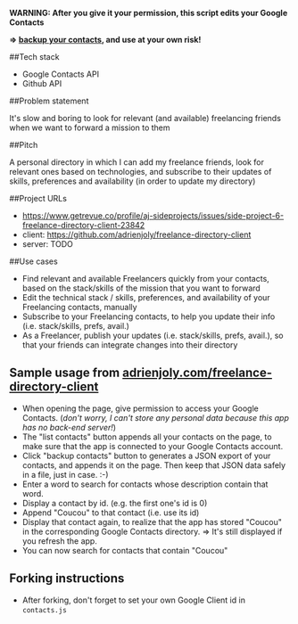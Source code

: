 **WARNING: After you give it your permission, this script edits your Google Contacts**

**=> [backup your contacts](https://www.google.com/contacts/u/0/?cplus=0#contacts), and use at your own risk!**

##Tech stack

- Google Contacts API
- Github API

##Problem statement

It's slow and boring to look for relevant (and available) freelancing friends when we want to forward a mission to them

##Pitch

A personal directory in which I can add my freelance friends, look for relevant ones based on technologies, and subscribe to their updates of skills, preferences and availability (in order to update my directory)

##Project URLs

- https://www.getrevue.co/profile/aj-sideprojects/issues/side-project-6-freelance-directory-client-23842
- client: https://github.com/adrienjoly/freelance-directory-client
- server: TODO

##Use cases

- Find relevant and available Freelancers quickly from your contacts, based on the stack/skills of the mission that you want to forward
- Edit the technical stack / skills, preferences, and availability of your Freelancing contacts, manually
- Subscribe to your Freelancing contacts, to help you update their info (i.e. stack/skills, prefs, avail.)
- As a Freelancer, publish your updates (i.e. stack/skills, prefs, avail.), so that your friends can integrate changes into their directory

## Sample usage from [adrienjoly.com/freelance-directory-client](http://adrienjoly.com/freelance-directory-client/)

- When opening the page, give permission to access your Google Contacts. (*don't worry, I can't store any personal data because this app has no back-end server!*)
- The "list contacts" button appends all your contacts on the page, to make sure that the app is connected to your Google Contacts account.
- Click "backup contacts" button to generates a JSON export of your contacts, and appends it on the page. Then keep that JSON data safely in a file, just in case. :-)
- Enter a word to search for contacts whose description contain that word.
- Display a contact by id. (e.g. the first one's id is 0)
- Append "Coucou" to that contact (i.e. use its id)
- Display that contact again, to realize that the app has stored "Coucou" in the corresponding Google Contacts directory. => It's still displayed if you refresh the app.
- You can now search for contacts that contain "Coucou"

## Forking instructions

- After forking, don't forget to set your own Google Client id in `contacts.js`
